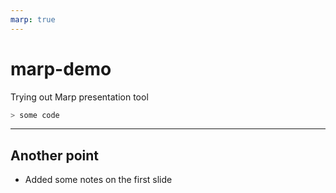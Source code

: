 ```yaml
---
marp: true
---
```


# marp-demo
Trying out Marp presentation tool

```bash
> some code
```
<!---
Slide notes go here
-->
---
## Another point

- Added some notes on the first slide